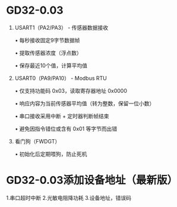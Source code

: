 # GD32-0.03   
1. USART1（PA2/PA3） - 传感器数据接收
	
	 •	每秒接收固定9字节数据帧
	
	 •	提取传感器浓度（浮点数）
	
	 •	保存最近10个值，计算平均值

3. USART0（PA9/PA10） - Modbus RTU
	
 	•	仅支持功能码 0x03，读取寄存器地址 0x0000
	
	 •	响应内容为当前传感器平均值（转为整数，保留一位小数）
	
 	•	串口接收采用中断 + 定时器判断帧结束
	
 	•	避免因指令错位或含有 0x01 等字节而出错

4. 看门狗（FWDGT）
	
	 •	初始化后定期喂狗，防止死机
# GD32-0.03添加设备地址（最新版）
1.串口超时中断
2.光敏电阻降功耗
3.设备地址，错误码
